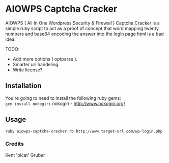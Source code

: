 # AIOWPS Captcha Cracker

AIOWPS ( All In One Wordpress Security & Firewall ) Captcha Cracker is a simple ruby script to act as a proof of concept that word mapping twenty numbers and base64 encoding the answer into the login page html is a bad idea.

TODO: 
* Add more options ( optparse ).
* Smarter url handeling.
* Write license?

## Installation
You're going to need to install the following ruby gems:                                                                     
`gem install nokogiri`
nokogiri - http://www.nokogiri.org/

## Usage
`ruby aiowps-captcha-cracker.rb http://www.target-url.com/wp-login.php`

### Credits
Kent 'picat' Gruber
